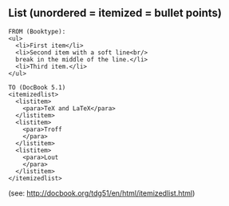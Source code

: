 ## List (unordered = itemized = bullet points)
```
FROM (Booktype):
<ul>
  <li>First item</li>
  <li>Second item with a soft line<br/>
  break in the middle of the line.</li>
  <li>Third item.</li>
</ul>

TO (DocBook 5.1)
<itemizedlist>
  <listitem>
    <para>TeX and LaTeX</para>
  </listitem>
  <listitem>
    <para>Troff
    </para>
  </listitem>
  <listitem>
    <para>Lout
    </para>
  </listitem>
</itemizedlist>
```
(see: http://docbook.org/tdg51/en/html/itemizedlist.html)